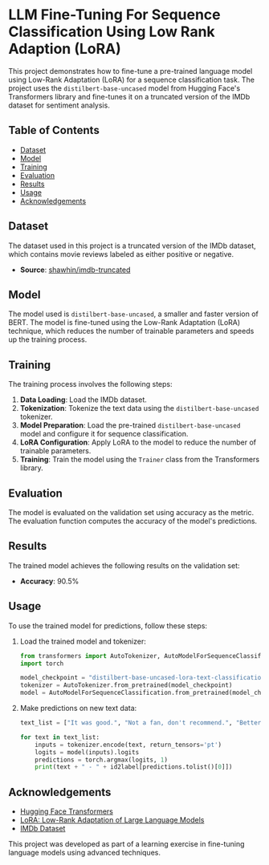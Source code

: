 # LLM Fine-Tuning For Sequence Classification Using Low Rank Adaption (LoRA)

This project demonstrates how to fine-tune a pre-trained language model using Low-Rank Adaptation (LoRA) for a sequence classification task. The project uses the `distilbert-base-uncased` model from Hugging Face's Transformers library and fine-tunes it on a truncated version of the IMDb dataset for sentiment analysis.

## Table of Contents
- [Dataset](#dataset)
- [Model](#model)
- [Training](#training)
- [Evaluation](#evaluation)
- [Results](#results)
- [Usage](#usage)
- [Acknowledgements](#acknowledgements)

## Dataset

The dataset used in this project is a truncated version of the IMDb dataset, which contains movie reviews labeled as either positive or negative.

- **Source**: [shawhin/imdb-truncated](https://huggingface.co/datasets/shawhin/imdb-truncated)

## Model

The model used is `distilbert-base-uncased`, a smaller and faster version of BERT. The model is fine-tuned using the Low-Rank Adaptation (LoRA) technique, which reduces the number of trainable parameters and speeds up the training process.

## Training

The training process involves the following steps:

1. **Data Loading**: Load the IMDb dataset.
2. **Tokenization**: Tokenize the text data using the `distilbert-base-uncased` tokenizer.
3. **Model Preparation**: Load the pre-trained `distilbert-base-uncased` model and configure it for sequence classification.
4. **LoRA Configuration**: Apply LoRA to the model to reduce the number of trainable parameters.
5. **Training**: Train the model using the `Trainer` class from the Transformers library.

## Evaluation

The model is evaluated on the validation set using accuracy as the metric. The evaluation function computes the accuracy of the model's predictions.

## Results

The trained model achieves the following results on the validation set:

- **Accuracy**: 90.5%

## Usage

To use the trained model for predictions, follow these steps:

1. Load the trained model and tokenizer:
    ```python
    from transformers import AutoTokenizer, AutoModelForSequenceClassification
    import torch

    model_checkpoint = "distilbert-base-uncased-lora-text-classification"
    tokenizer = AutoTokenizer.from_pretrained(model_checkpoint)
    model = AutoModelForSequenceClassification.from_pretrained(model_checkpoint)
    ```

2. Make predictions on new text data:
    ```python
    text_list = ["It was good.", "Not a fan, don't recommend.", "Better than the first one.", "This is not worth watching even once.", "This one is a pass."]

    for text in text_list:
        inputs = tokenizer.encode(text, return_tensors='pt')
        logits = model(inputs).logits
        predictions = torch.argmax(logits, 1)
        print(text + " - " + id2label[predictions.tolist()[0]])
    ```

## Acknowledgements

- [Hugging Face Transformers](https://github.com/huggingface/transformers)
- [LoRA: Low-Rank Adaptation of Large Language Models](https://arxiv.org/abs/2106.09685)
- [IMDb Dataset](https://huggingface.co/datasets/shawhin/imdb-truncated)

This project was developed as part of a learning exercise in fine-tuning language models using advanced techniques.

